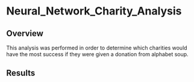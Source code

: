 # Neural_Network_Charity_Analysis
## Overview
 This analysis was performed in order to determine which charities would have the most success if they were given a donation from alphabet soup.

## Results

